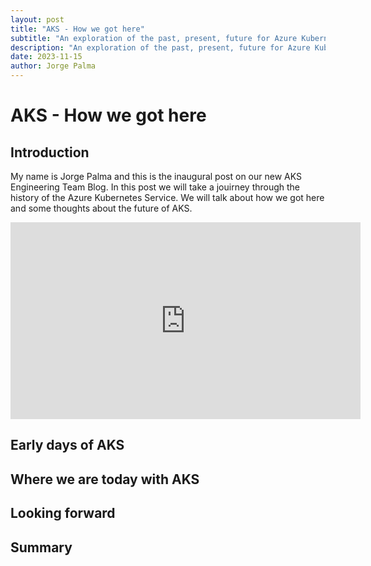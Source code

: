 ```yaml
---
layout: post
title: "AKS - How we got here"
subtitle: "An exploration of the past, present, future for Azure Kubernetes Service (AKS)."
description: "An exploration of the past, present, future for Azure Kubernetes Service (AKS)."
date: 2023-11-15
author: Jorge Palma
---
```




# AKS - How we got here

## Introduction

My name is Jorge Palma and this is the inaugural post on our new AKS Engineering Team Blog. In this post we will take a jouirney through the history of the Azure Kubernetes Service. We will talk about how we got here and some thoughts about the future of AKS. 

<iframe width="560" height="315" src="https://www.youtube.com/embed/yJOc3D52_Is?si=fc9U6r8f_FSf_DYu" title="YouTube video player" frameborder="0" allow="accelerometer; autoplay; clipboard-write; encrypted-media; gyroscope; picture-in-picture; web-share" allowfullscreen></iframe>

## Early days of AKS


## Where we are today with AKS


## Looking forward


## Summary


